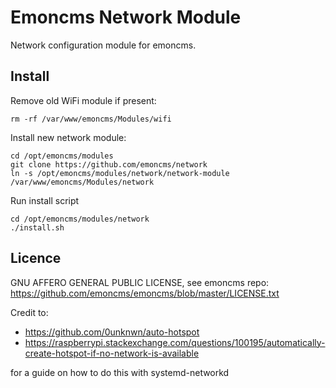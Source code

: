 # Emoncms Network Module 

Network configuration module for emoncms.

## Install

Remove old WiFi module if present:

    rm -rf /var/www/emoncms/Modules/wifi

Install new network module:

    cd /opt/emoncms/modules
    git clone https://github.com/emoncms/network
    ln -s /opt/emoncms/modules/network/network-module /var/www/emoncms/Modules/network

Run install script

    cd /opt/emoncms/modules/network
    ./install.sh

## Licence

GNU AFFERO GENERAL PUBLIC LICENSE, see emoncms repo:<br>
https://github.com/emoncms/emoncms/blob/master/LICENSE.txt

Credit to: 

- https://github.com/0unknwn/auto-hotspot
- https://raspberrypi.stackexchange.com/questions/100195/automatically-create-hotspot-if-no-network-is-available

for a guide on how to do this with systemd-networkd
